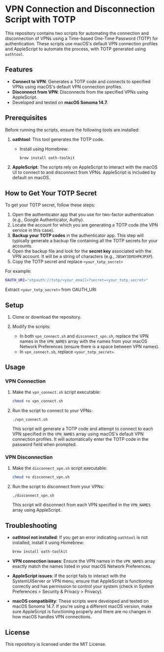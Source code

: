 # VPN Connection and Disconnection Script with TOTP

This repository contains two scripts for automating the connection and disconnection of VPNs using a Time-based One-Time Password (TOTP) for authentication. These scripts use macOS's default VPN connection profiles and AppleScript to automate the process, with TOTP generated using `oathtool`.

## Features

- **Connect to VPN**: Generates a TOTP code and connects to specified VPNs using macOS's default VPN connection profiles.
- **Disconnect from VPN**: Disconnects from the specified VPNs using AppleScript.
- Developed and tested on **macOS Sonoma 14.7.**

## Prerequisites

Before running the scripts, ensure the following tools are installed:

1. **oathtool**: This tool generates the TOTP code.
   - Install using Homebrew:  
     ```bash
     brew install oath-toolkit
     ```

2. **AppleScript**: The scripts rely on AppleScript to interact with the macOS UI to connect to and disconnect from VPNs. AppleScript is included by default on macOS.

## How to Get Your TOTP Secret

To get your TOTP secret, follow these steps:

1. Open the authenticator app that you use for two-factor authentication (e.g., Google Authenticator, Authy).
2. Locate the account for which you are generating a TOTP code (the VPN service in this case).
3. **Backup your TOTP codes** in the authenticator app. This step will typically generate a backup file containing all the TOTP secrets for your accounts.
4. Open the backup file and look for the **secret key** associated with the VPN account. It will be a string of characters (e.g., `JBSWY3DPEHPK3PXP`).
5. Copy the TOTP secret and replace `<your_totp_secret>`

For example:
```bash
OAUTH_URI="otpauth://totp/<your_email>?secret=<your_totp_secret>"
```

Extract `<your_totp_secret>` from OAUTH_URI

## Setup

1. Clone or download the repository.

2. Modify the scripts:
   - In both `vpn_connect.sh` and `disconnect_vpn.sh`, replace the VPN names in the `VPN_NAMES` array with the names from your macOS Network Preferences (ensure there is a space between VPN names).
   - In `vpn_connect.sh`, replace `<your_totp_secret>`.

## Usage

### VPN Connection

1. Make the `vpn_connect.sh` script executable:
   ```bash
   chmod +x vpn_connect.sh
   ```

2. Run the script to connect to your VPNs:
   ```bash
   ./vpn_connect.sh
   ```

   This script will generate a TOTP code and attempt to connect to each VPN specified in the `VPN_NAMES` array using macOS's default VPN connection profiles. It will automatically enter the TOTP code in the password field when prompted.

### VPN Disconnection

1. Make the `disconnect_vpn.sh` script executable:
   ```bash
   chmod +x disconnect_vpn.sh
   ```

2. Run the script to disconnect from your VPNs:
   ```bash
   ./disconnect_vpn.sh
   ```

   This script will disconnect from each VPN specified in the `VPN_NAMES` array using AppleScript.

## Troubleshooting

- **oathtool not installed**: If you get an error indicating `oathtool` is not installed, install it using Homebrew:
   ```bash
   brew install oath-toolkit
   ```

- **VPN connection issues**: Ensure the VPN names in the `VPN_NAMES` array exactly match the names listed in your macOS Network Preferences.

- **AppleScript issues**: If the script fails to interact with the SystemUIServer or VPN menu, ensure that AppleScript is functioning correctly and has permission to control your system (check in System Preferences > Security & Privacy > Privacy).

- **macOS compatibility**: These scripts were developed and tested on macOS Sonoma 14.7. If you're using a different macOS version, make sure AppleScript is functioning properly and there are no changes in how macOS handles VPN connections.

## License

This repository is licensed under the MIT License.
